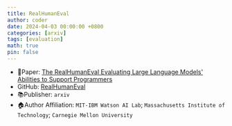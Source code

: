 ```yaml
---
title: RealHumanEval
author: coder
date: 2024-04-03 00:00:00 +0800
categories: [arxiv]
tags: [evaluation]
math: true
pin: false
---
```


- 📙Paper: [The RealHumanEval Evaluating Large Language Models' Abilities to Support Programmers](https://arxiv.org/pdf/2404.02806.pdf)
- GitHub: [RealHumanEval](https://github.com/clinicalml/realhumaneval)
- 📚Publisher: `arxiv`
- 🏠Author Affiliation: `MIT-IBM Watson AI Lab`; `Massachusetts Institute of Technology`; `Carnegie Mellon University`
